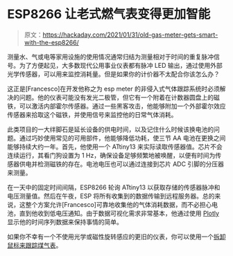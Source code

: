 # ESP8266 让老式燃气表变得更加智能

> 原文：<https://hackaday.com/2021/01/31/old-gas-meter-gets-smart-with-the-esp8266/>

测量水、气或电等家用设施的使用情况通常归结为测量相对于时间的重复脉冲信号。为了方便起见，大多数现代公用事业仪表都有脉冲 LED 输出，通过使用外部光学传感器，可以用来监控消耗量。但是如果你的计价器不太配合你该怎么办？

这正是[Francesco]在开发他称之为 esp meter 的非侵入式气体跟踪系统时必须解决的问题。他的仪表可能没有发光二极管，但它有一个附着在计数器圆盘上的磁铁，可以激活内部霍尔传感器。通过一些黑客攻击，他能够附加一个外部霍尔效应传感器来拾取这个磁铁，并使用信号来监控他的日常气体消耗。

此类项目的一大绊脚石是延长设备的供电时间，以及记住什么时候该换电池的问题。通过巧妙使用常见的可用部件，他能够降低功耗，使三节 AA 电池在更换之间能够持续大约一年。首先，他使用一个 ATtiny13 来实际读取传感器值。芯片不会连续运行，其看门狗设置为 1 Hz，确保设备足够频繁地被唤醒，以便有时间为传感器供电并检测磁铁的存在。电池电压也可以通过连接到芯片 ADC 引脚的分压器来测量。

在一天中的固定时间间隔，ESP8266 轮询 ATtiny13 以获取存储的传感器脉冲和电压测量值。然后在午夜，ESP 将所有收集到的数据传输到远程服务器。总的来说，这整个方案允许[Francesco]可靠地收集他的气体消耗数据，而不必担心电池，直到他收到低电压通知。由于数据可视化需求非常基本，他通过使用 [Plotly](https://plotly.com/) 显示他的时间序列数据来保持事情的简单。

如果你不幸有一个不使用光学或磁性旋转感应的更旧的仪表，你可以使用一个[拆卸鼠标来跟踪煤气表](https://hackaday.com/2015/06/30/disassembled-mouse-keeps-track-of-gas-meter/)。